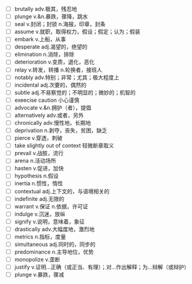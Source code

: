 - [ ] brutally adv.极其，残忍地
- [ ] plunge v.&n.暴跌，骤降，跳水
- [ ] seal v.封闭；封锁 n.海报，印章，封条
- [ ] assume v.就职，取得权力，假设；假定；认为；假装
- [ ] embark v.上船，从事
- [ ] desperate adj.渴望的，绝望的
- [ ] elimination n.消除，排除
- [ ] deterioration v.变质，退化，恶化
- [ ] relay v.转发，转播 n.轮换者，接班人
- [ ] notably adv.特别；非常；尤其；极大程度上
- [ ] incidental adj.次要的，偶然的
- [ ] subtle adj.不易察觉的；不明显的；微妙的；机智的
- [ ] exeecise caution 小心谨慎
- [ ] advocate v.&n.拥护（者），提倡
- [ ] alternatively adv.或者，另外
- [ ] chronically adv.慢性地，长期地
- [ ] deprivation n.剥夺，丧失，贫困，缺乏
- [ ] pierce v.穿透，刺破
- [ ] take slightly out of context 轻微断章取义
- [ ] prevail v.战胜，流行
- [ ] arena n.活动场所
- [ ] hasten v.促进，加快
- [ ] hypothesis n.假设
- [ ] inertia n.惯性，惰性
- [ ] contextual adj.上下文的，与语境相关的
- [ ] indefinite adj.无限的
- [ ] warrant v.保证 n.依据，许可证
- [ ] indulge v.沉迷，放纵
- [ ] signify v.说明，意味着，象征
- [ ] drastically adv.大幅度地，激烈地
- [ ] metrics n.指标，度量
- [ ] simultaneous adj.同时的，同步的
- [ ] predominance n.主导地位，优势
- [ ] monopolize v.垄断
- [ ] justify v.证明…正确（或正当、有理）；对…作出解释；为…辩解（或辩护）
- [ ] plunge v.暴跌，骤减